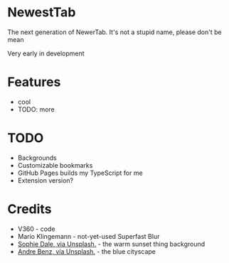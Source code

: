 # NewestTab

The next generation of NewerTab. It's not a stupid name, please don't be mean

Very early in development

# Features
* cool
* TODO: more

# TODO
* Backgrounds
* Customizable bookmarks
* GitHub Pages builds my TypeScript for me
* Extension version?

# Credits
* V360 - code
* Mario Klingemann - not-yet-used Superfast Blur
* [Sophie Dale, via Unsplash.](https://unsplash.com/photos/4wG_qIjrd5U) - the warm sunset thing background
* [Andre Benz, via Unsplash.](https://unsplash.com/photos/cXU6tNxhub0) - the blue cityscape
